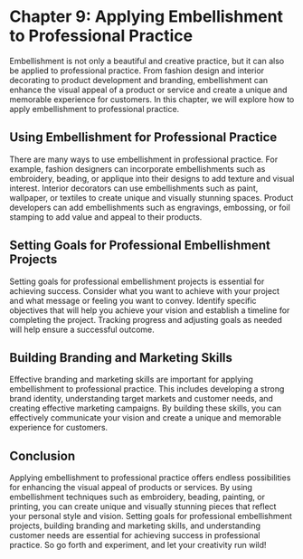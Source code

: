 Chapter 9: Applying Embellishment to Professional Practice
==========================================================

Embellishment is not only a beautiful and creative practice, but it can also be applied to professional practice. From fashion design and interior decorating to product development and branding, embellishment can enhance the visual appeal of a product or service and create a unique and memorable experience for customers. In this chapter, we will explore how to apply embellishment to professional practice.

Using Embellishment for Professional Practice
---------------------------------------------

There are many ways to use embellishment in professional practice. For example, fashion designers can incorporate embellishments such as embroidery, beading, or applique into their designs to add texture and visual interest. Interior decorators can use embellishments such as paint, wallpaper, or textiles to create unique and visually stunning spaces. Product developers can add embellishments such as engravings, embossing, or foil stamping to add value and appeal to their products.

Setting Goals for Professional Embellishment Projects
-----------------------------------------------------

Setting goals for professional embellishment projects is essential for achieving success. Consider what you want to achieve with your project and what message or feeling you want to convey. Identify specific objectives that will help you achieve your vision and establish a timeline for completing the project. Tracking progress and adjusting goals as needed will help ensure a successful outcome.

Building Branding and Marketing Skills
--------------------------------------

Effective branding and marketing skills are important for applying embellishment to professional practice. This includes developing a strong brand identity, understanding target markets and customer needs, and creating effective marketing campaigns. By building these skills, you can effectively communicate your vision and create a unique and memorable experience for customers.

Conclusion
----------

Applying embellishment to professional practice offers endless possibilities for enhancing the visual appeal of products or services. By using embellishment techniques such as embroidery, beading, painting, or printing, you can create unique and visually stunning pieces that reflect your personal style and vision. Setting goals for professional embellishment projects, building branding and marketing skills, and understanding customer needs are essential for achieving success in professional practice. So go forth and experiment, and let your creativity run wild!


